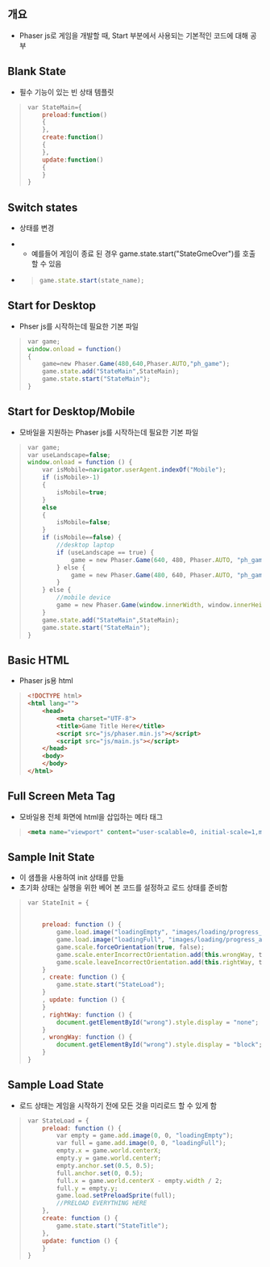 ## 개요

- Phaser js로 게임을 개발할 때, Start 부분에서 사용되는 기본적인 코드에 대해 공부

 

## Blank State

- 필수 기능이 있는 빈 상태 템플릿

> ```Javascript
> var StateMain={      
>     preload:function()
>     {      
>     },  
>     create:function()
>     {      
>     },  
>     update:function()
>     {              
>     }      
> }
> ```



## Switch states

- 상태를 변경

- - 예를들어 게임이 종료 된 경우 game.state.start("StateGmeOver")를 호출할 수 있음

- > ```Javascript
  > game.state.start(state_name);
  > ```



## Start for Desktop

- Phser js를 시작하는데 필요한 기본 파일

> ```Javascript
> var game;
> window.onload = function()
> {
>     game=new Phaser.Game(480,640,Phaser.AUTO,"ph_game");
>     game.state.add("StateMain",StateMain);
>     game.state.start("StateMain");
> }
> ```



## Start for Desktop/Mobile

- 모바일을 지원하는 Phaser js를 시작하는데 필요한 기본 파일

> ```Javascript
> var game;
> var useLandscape=false;
> window.onload = function () {
>     var isMobile=navigator.userAgent.indexOf("Mobile");
>     if (isMobile>-1)
>     {
>         isMobile=true;
>     }
>     else
>     {
>         isMobile=false;
>     }
>     if (isMobile==false) {
>         //desktop laptop
>         if (useLandscape == true) {
>             game = new Phaser.Game(640, 480, Phaser.AUTO, "ph_game");
>         } else {
>             game = new Phaser.Game(480, 640, Phaser.AUTO, "ph_game");
>         }
>     } else {
>         //mobile device
>         game = new Phaser.Game(window.innerWidth, window.innerHeight, Phaser.AUTO, "ph_game");
>     }
>     game.state.add("StateMain",StateMain);
>     game.state.start("StateMain");
> }
> ```



## Basic HTML

- Phaser js용 html

> ```HTML
> <!DOCTYPE html>
> <html lang="">
>     <head>
>         <meta charset="UTF-8">
>         <title>Game Title Here</title>
>         <script src="js/phaser.min.js"></script>
>         <script src="js/main.js"></script>  
>     </head>
>     <body>
>     </body>
> </html>
> ```



## Full Screen Meta Tag

- 모바일용 전체 화면에 html을 삽입하는 메타 태그

> ```HTML
> <meta name="viewport" content="user-scalable=0, initial-scale=1,minimum-scale=1, maximum-scale=1, width=device-width, minimal-ui=1">
> ```



## Sample Init State

- 이 샘플을 사용하여 init 상태를 만듦
- 초기화 상태는 실행을 위한 베어 본 코드를 설정하고 로드 상태를 준비함

> ```Javascript
> var StateInit = {
> 
> 
>     preload: function () {
>         game.load.image("loadingEmpty", "images/loading/progress_none.png");
>         game.load.image("loadingFull", "images/loading/progress_all.png");
>         game.scale.forceOrientation(true, false);
>         game.scale.enterIncorrectOrientation.add(this.wrongWay, this);
>         game.scale.leaveIncorrectOrientation.add(this.rightWay, this);
>     }
>     , create: function () {
>         game.state.start("StateLoad");
>     }
>     , update: function () {
>     }
>     , rightWay: function () {
>         document.getElementById("wrong").style.display = "none";
>     }
>     , wrongWay: function () {
>         document.getElementById("wrong").style.display = "block";
>     }
> }
> ```



## Sample Load State

- 로드 상태는 게임을 시작하기 전에 모든 것을 미리로드 할 수 있게 함

> ```Javascript
> var StateLoad = {
>     preload: function () {
>         var empty = game.add.image(0, 0, "loadingEmpty");
>         var full = game.add.image(0, 0, "loadingFull");
>         empty.x = game.world.centerX;
>         empty.y = game.world.centerY;
>         empty.anchor.set(0.5, 0.5);
>         full.anchor.set(0, 0.5);
>         full.x = game.world.centerX - empty.width / 2;
>         full.y = empty.y;
>         game.load.setPreloadSprite(full);
>         //PRELOAD EVERYTHING HERE
>     },
>     create: function () {
>         game.state.start("StateTitle");
>     },
>     update: function () {
>     }
> }
> ```